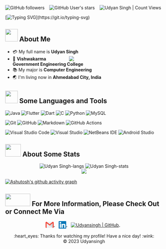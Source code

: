 <img alt="GitHub followers" src="https://img.shields.io/github/followers/Udyansingh?style=social"> &nbsp;&nbsp; <img alt="GitHub User's stars" src="https://img.shields.io/github/stars/Udyansingh?style=social"> &nbsp;&nbsp; <img alt="Udyan Singh | Count Views" src="https://enhabviplnjtofy.m.pipedream.net" />

[![Typing SVG](https://readme-typing-svg.herokuapp.com?font=Fira+Code&pause=1000&width=435&lines=Greetings!+I'm+Udyan.;Welcome+to+my+profile!)](https://git.io/typing-svg)
## <img src="https://raw.githubusercontent.com/nixin72/nixin72/master/wave.gif" width="40px" height="40px"></img> About Me

- :credit_card: My full name is **Udyan Singh** <img src="https://media.giphy.com/media/d3sE6FcNZa7Ju/giphy.gif" width="300" align="right"/>
- :school: **Vishwakarma Government Engineering College**
- :books: My major is **Computer Engineering**
- :earth_asia: I'm living now in **Ahmedabad City, India**

## <img src="https://media2.giphy.com/media/QssGEmpkyEOhBCb7e1/giphy.gif?cid=ecf05e47a0n3gi1bfqntqmob8g9aid1oyj2wr3ds3mg700bl&rid=giphy.gif" width="40px" height="40px"> Some Languages and Tools
![Java](https://img.shields.io/badge/java-%23ED8B00.svg?style=for-the-badge&logo=java&logoColor=white) ![Flutter](https://img.shields.io/badge/Flutter-%2302569B.svg?style=for-the-badge&logo=Flutter&logoColor=white) ![Dart](https://img.shields.io/badge/dart-%230175C2.svg?style=for-the-badge&logo=dart&logoColor=white) ![C](https://img.shields.io/badge/c-%2300599C.svg?style=for-the-badge&logo=c&logoColor=white) ![Python](https://img.shields.io/badge/Python-14354C?style=for-the-badge&logo=python&logoColor=white) ![MySQL](https://img.shields.io/badge/MySQL-00000F?style=for-the-badge&logo=mysql&logoColor=white) 

![Git](https://img.shields.io/badge/git-%23F05033.svg?style=for-the-badge&logo=git&logoColor=white) ![GitHub](https://img.shields.io/badge/github-%23121011.svg?style=for-the-badge&logo=github&logoColor=white) ![Markdown](https://img.shields.io/badge/markdown-%23000000.svg?style=for-the-badge&logo=markdown&logoColor=white) ![GitHub Actions](https://img.shields.io/badge/github%20actions-%232671E5.svg?style=for-the-badge&logo=githubactions&logoColor=white)

![Visual Studio Code](https://img.shields.io/badge/Visual%20Studio%20Code-0078d7.svg?style=for-the-badge&logo=visual-studio-code&logoColor=white) ![Visual Studio](https://img.shields.io/badge/Visual%20Studio-5C2D91.svg?style=for-the-badge&logo=visual-studio&logoColor=white) ![NetBeans IDE](https://img.shields.io/badge/NetBeansIDE-1B6AC6.svg?style=for-the-badge&logo=apache-netbeans-ide&logoColor=white) ![Android Studio](https://img.shields.io/badge/Android%20Studio-3DDC84.svg?style=for-the-badge&logo=android-studio&logoColor=white)

## <img src="https://media0.giphy.com/media/cNZqrH5IzOG0xrlWks/giphy.gif?cid=ecf05e47map255q427en9uprqc1sb0unjq5k4fnqg5pmhhs4&rid=giphy.gif&ct=s" width="50px" height="40px"> About Some Stats
<div align="center">
<img height="150em" src="https://github-readme-stats.vercel.app/api/top-langs/?username=u-d-y-a-n&layout=compact&show_icon=true&theme=algolia" alt="Udyan Singh-langs"/>
<img height="150em" src="https://github-readme-stats.vercel.app/api/?username=u-d-y-a-n&layout=compact&show_icon=true&theme=algolia" alt="Udyan Singh-stats"/>
</div>
<div align="center">
  <img src="http://github-readme-streak-stats.herokuapp.com?user=u-d-y-a-n&theme=algolia&background=0d1117&hide_border=true" />
</div>

[![Ashutosh's github activity graph](https://github-readme-activity-graph.vercel.app/graph?username=u-d-y-a-n&theme=dracula)](https://github.com/ashutosh00710/github-readme-activity-graph)

## <img src='https://raw.githubusercontent.com/ShahriarShafin/ShahriarShafin/main/Assets/handshake.gif' width="80px" height="40px"> For More Information, Please Check Out or Connect Me Via
<p align="center">
  <a href="mailto:udyansingh07@gmail.com" >
    <img align="center" alt="Udyansingh | Gmail" width="26px" src="https://github.com/SatYu26/SatYu26/blob/master/Assets/Gmail.svg" />
  </a> &nbsp;&nbsp;
  
  <a href="https://www.linkedin.com/in/Udyansingh/" target="_blank">
    <img align="center" alt="Udyansingh | Linkedin" width="24px" src="https://github.com/SatYu26/SatYu26/blob/master/Assets/Linkedin.svg" />
  </a> &nbsp;&nbsp;
  
  <a href="https://profile-summary-for-github.herokuapp.com/user/Udyansingh" target="_blank">
    <img align="center" alt="Udyansingh | GitHub" width="26px" src="https://upload.wikimedia.org/wikipedia/commons/thumb/a/ae/Github-desktop-logo-symbol.svg/1024px-Github-desktop-logo-symbol.svg.png" />
  </a> &nbsp;&nbsp;
<p> 

<div align="center">
  :heart_eyes: Thanks for watching my profile! Have a nice day! :wink: <br/>
  &copy; 2023 Udyansingh
</div>
